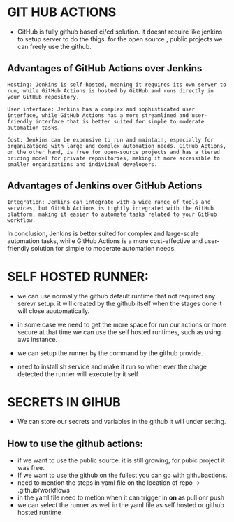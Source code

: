# GIT HUB ACTIONS

* GitHub is fully github based ci/cd solution. it doesnt require like jenkins to setup server to do the thigs. for the open source  , public projects we can freely use the github.


## Advantages of GitHub Actions over Jenkins

    Hosting: Jenkins is self-hosted, meaning it requires its own server to run, while GitHub Actions is hosted by GitHub and runs directly in your GitHub repository.

    User interface: Jenkins has a complex and sophisticated user interface, while GitHub Actions has a more streamlined and user-friendly interface that is better suited for simple to moderate automation tasks.

    Cost: Jenkins can be expensive to run and maintain, especially for organizations with large and complex automation needs. GitHub Actions, on the other hand, is free for open-source projects and has a tiered pricing model for private repositories, making it more accessible to smaller organizations and individual developers.

## Advantages of Jenkins over GitHub Actions

    Integration: Jenkins can integrate with a wide range of tools and services, but GitHub Actions is tightly integrated with the GitHub platform, making it easier to automate tasks related to your GitHub workflow.

In conclusion, Jenkins is better suited for complex and large-scale automation tasks, while GitHub Actions is a more cost-effective and user-friendly solution for simple to moderate automation needs.



# SELF HOSTED RUNNER:

* we can use normally the github default runtime that not required any serevr setup. it will created by the github itself when the stages done it will close auutomatically. 

* in some case we need to get the more space for run our actions or more secure at that time we can use the self hosted runtimes, such as using aws instance.

* we can setup the runner by the command by the github provide.

* need to install sh service and make it run so when ever the chage detected the runner willl execute by it self


# SECRETS IN GIHUB

* We can store our secrets and variables in the github it will under setting.



## How to use the github actions:
* if we want to use the public source. it is still growing, for pubic project it was free.
* If we want to use the github on the fullest you can go with githubactions.
* need to mention the steps in yaml file  on the location of repo ->        .github/workflows
* in the yaml file need to metion when it can trigger in <b>on</b>  as pull onr push
* we can select the runner as well in the yaml file as  self hosted or github hosted runtime


